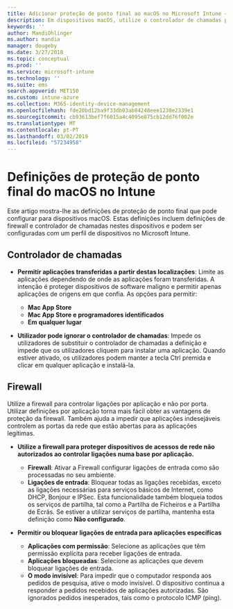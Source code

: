 ```yaml
---
title: Adicionar proteção de ponto final ao macOS no Microsoft Intune – Azure | Microsoft Docs
description: Em dispositivos macOS, utilize o controlador de chamadas para determinar onde as aplicações podem ser instaladas, incluindo a Mac App Store. Ativar ou configurar uma firewall permite aplicações específicas, bloqueia aplicações específicas, utiliza o modo invisível e até bloqueia determinados tipos de ligações de entrada com o Microsoft Intune.
keywords: ''
author: MandiOhlinger
ms.author: mandia
manager: dougeby
ms.date: 3/27/2018
ms.topic: conceptual
ms.prod: ''
ms.service: microsoft-intune
ms.technology: ''
ms.suite: ems
search.appverid: MET150
ms.custom: intune-azure
ms.collection: M365-identity-device-management
ms.openlocfilehash: fde20bd12ba9f33db03ab84248eee1230e2339e1
ms.sourcegitcommit: cb93613bef7f6015a4c4095e875cb12dd76f002e
ms.translationtype: MT
ms.contentlocale: pt-PT
ms.lasthandoff: 03/02/2019
ms.locfileid: "57234958"
---
```

# <a name="macos-endpoint-protection-settings-in-intune"></a>Definições de proteção de ponto final do macOS no Intune

Este artigo mostra-lhe as definições de proteção de ponto final que pode configurar para dispositivos macOS. Estas definições incluem definições de firewall e controlador de chamadas nestes dispositivos e podem ser configuradas com um perfil de dispositivos no Microsoft Intune.

## <a name="gatekeeper"></a>Controlador de chamadas

- **Permitir aplicações transferidas a partir destas localizações**: Limite as aplicações dependendo de onde as aplicações foram transferidas. A intenção é proteger dispositivos de software maligno e permitir apenas aplicações de origens em que confia. As opções para permitir: 
  - **Mac App Store**
  - **Mac App Store e programadores identificados**
  - **Em qualquer lugar**

- **Utilizador pode ignorar o controlador de chamadas**: Impede os utilizadores de substituir o controlador de chamadas a definição e impede que os utilizadores cliquem para instalar uma aplicação. Quando estiver ativado, os utilizadores podem manter a tecla Ctrl premida e clicar em qualquer aplicação e instalá-la.

## <a name="firewall"></a>Firewall

Utilize a firewall para controlar ligações por aplicação e não por porta. Utilizar definições por aplicação torna mais fácil obter as vantagens de proteção da firewall. Também ajuda a impedir que aplicações indesejáveis controlem as portas da rede que estão abertas para as aplicações legítimas.

- **Utilize a firewall para proteger dispositivos de acessos de rede não autorizados ao controlar ligações numa base por aplicação.**
  - **Firewall**: Ativar a Firewall configurar ligações de entrada como são processadas no seu ambiente.
  - **Ligações de entrada**: Bloquear todas as ligações recebidas, exceto as ligações necessárias para serviços básicos de Internet, como DHCP, Bonjour e IPSec. Esta funcionalidade também bloqueia todos os serviços de partilha, tal como a Partilha de Ficheiros e a Partilha de Ecrãs. Se estiver a utilizar serviços de partilha, mantenha esta definição como **Não configurado**.

- **Permitir ou bloquear ligações de entrada para aplicações específicas**
  - **Aplicações com permissão**: Selecione as aplicações que têm permissão explícita para receber ligações de entrada.
  - **Aplicações bloqueadas**: Selecione as aplicações que devem bloquear ligações de entrada.
  - **O modo invisível**: Para impedir que o computador responda aos pedidos de pesquisa, ative o modo invisível. O dispositivo continua a responder a pedidos recebidos de aplicações autorizadas. São ignorados pedidos inesperados, tais como o protocolo ICMP (ping).

